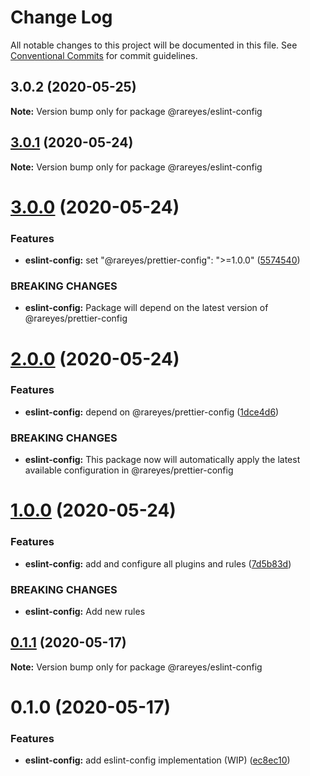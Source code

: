 # Change Log

All notable changes to this project will be documented in this file.
See [Conventional Commits](https://conventionalcommits.org) for commit guidelines.

## 3.0.2 (2020-05-25)

**Note:** Version bump only for package @rareyes/eslint-config





## [3.0.1](https://github.com/rareyesdev/toolbox/compare/@rareyes/eslint-config@3.0.0...@rareyes/eslint-config@3.0.1) (2020-05-24)

**Note:** Version bump only for package @rareyes/eslint-config





# [3.0.0](https://github.com/rareyesdev/toolbox/compare/@rareyes/eslint-config@2.0.0...@rareyes/eslint-config@3.0.0) (2020-05-24)


### Features

* **eslint-config:** set "@rareyes/prettier-config": ">=1.0.0" ([5574540](https://github.com/rareyesdev/toolbox/commit/5574540752ab716e02b75c1f6300541ceb7e437f))


### BREAKING CHANGES

* **eslint-config:** Package will depend on the latest version of @rareyes/prettier-config





# [2.0.0](https://github.com/rareyesdev/toolbox/compare/@rareyes/eslint-config@1.0.0...@rareyes/eslint-config@2.0.0) (2020-05-24)


### Features

* **eslint-config:** depend on @rareyes/prettier-config ([1dce4d6](https://github.com/rareyesdev/toolbox/commit/1dce4d6b9f5880f5e02c91c072814b25ca8a1307))


### BREAKING CHANGES

* **eslint-config:** This package now will automatically apply the latest available configuration in
@rareyes/prettier-config





# [1.0.0](https://github.com/rareyesdev/toolbox/compare/@rareyes/eslint-config@0.1.1...@rareyes/eslint-config@1.0.0) (2020-05-24)


### Features

* **eslint-config:** add and configure all plugins and rules ([7d5b83d](https://github.com/rareyesdev/toolbox/commit/7d5b83d2a27382ee45a37e091da120e7d5916798))


### BREAKING CHANGES

* **eslint-config:** Add new rules





## [0.1.1](https://github.com/rareyesdev/toolbox/compare/@rareyes/eslint-config@0.1.0...@rareyes/eslint-config@0.1.1) (2020-05-17)

**Note:** Version bump only for package @rareyes/eslint-config





# 0.1.0 (2020-05-17)


### Features

* **eslint-config:** add eslint-config implementation (WIP) ([ec8ec10](https://github.com/rareyesdev/toolbox/commit/ec8ec10e2ec4964e3b77006db3ca36d903dfbab3))
